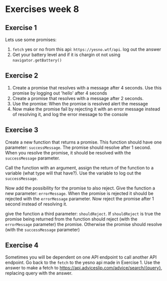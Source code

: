 # Exercises week 8

## Exercise 1
Lets use some promises:

1. `fetch` yes or no from this api: `https://yesno.wtf/api`. log out the answer
1. Get your battery level and if it is chargin ot not using `navigator.getBattery()`


## Exercise 2
1. Create a promise that resolves with a message after 4 seconds. Use this promise by logging out 'hello' after 4 seconds
1. Create a promise that resolves with a message after 2 seconds. 
1. Use the promise: When the promise is resolved alert the message
1. Now make the promise fail by rejecting it with an error message instead of resolving it, and log the error message to the console


## Exercise 3
Create a new function that returns a promise. This function should have one parameter: `successMessage`. 
The promise should resolve after 1 second. When you resolve the promise, it should be resolved with the `successMessage` parameter. 

Call the function with an argument, assign the return of the function to a variable (what type will that have?). Use the variable to log out the `successMessage`.

Now add the possibility for the promise to also reject. Give the function a new parameter: `errorMessage`. When the promise is rejected it should be rejected with the `errorMessage` parameter.
Now reject the promise after 1 second instead of resolving it. 

give the function a third parameter: `shouldReject`. If `shouldReject` is true the promise being returned from the function should reject (with the `errorMessage` parameter) the promise. Otherwise the promise should resolve (with the `successMessage` parameter)

## Exercise 4
Sometimes you will be dependent on one API endpoint to call another API endpoint.
Go back to the `fetch` to the yesno api made in Exercise 1.
Use the answer to make a fetch to https://api.adviceslip.com/advice/search/{query}, replacing query with the answer.
